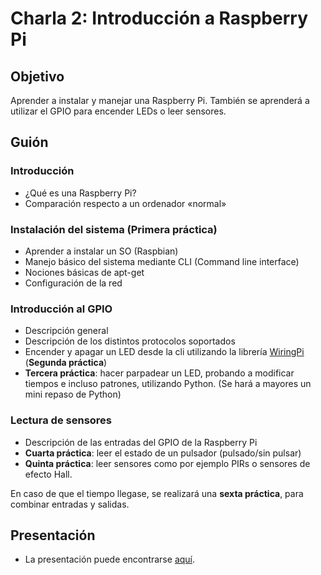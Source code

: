 # Charla 2: Introducción a Raspberry Pi

## Objetivo

Aprender a instalar y manejar una Raspberry Pi. También se aprenderá a utilizar el GPIO para encender LEDs o leer sensores.

## Guión

### Introducción
 - ¿Qué es una Raspberry Pi?
 - Comparación respecto a un ordenador «normal»

### Instalación del sistema (Primera práctica)
 - Aprender a instalar un SO (Raspbian)
 - Manejo básico del sistema mediante CLI (Command line interface)
 - Nociones básicas de apt-get
 - Configuración de la red
 
### Introducción al GPIO
 - Descripción general
 - Descripción de los distintos protocolos soportados
 - Encender y apagar un LED desde la cli utilizando la librería [WiringPi](http://wiringpi.com/) (**Segunda práctica**)
 - **Tercera práctica**: hacer parpadear un LED, probando a modificar tiempos e incluso patrones, utilizando Python. (Se hará a mayores un mini repaso de Python)

### Lectura de sensores
 - Descripción de las entradas del GPIO de la Raspberry Pi
 - **Cuarta práctica**: leer el estado de un pulsador (pulsado/sin pulsar)
 - **Quinta práctica**: leer sensores como por ejemplo PIRs o sensores de efecto Hall.

En caso de que el tiempo llegase, se realizará una **sexta práctica**, para combinar entradas y salidas.

## Presentación
 - La presentación puede encontrarse [aquí](Presentation.odp).
